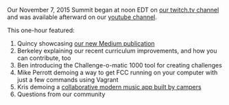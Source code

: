 Our November 7, 2015 Summit began at noon EDT on [our twitch.tv channel](http://twitch.tv/freecodecamp) and was available afterward on our [youtube channel](https://www.youtube.com/channel/UC8butISFwT-Wl7EV0hUK0BQ?sub_confirmation=1).

This one-hour featured:    
1. Quincy showcasing [our new Medium publication](https://medium.freecodecamp.com)    
2. Berkeley explaining our recent curriculum improvements, and how you can contribute, too    
3. Ben introducing the Challenge-o-matic 1000 tool for creating challenges
4. Mike Perrott demoing a way to get FCC running on your computer with just a few commands using Vagrant    
5. Kris demoing a [collaborative modern music app built by campers](http://musare.com/)    
6. Questions from our community